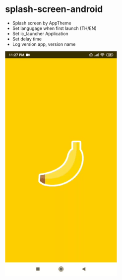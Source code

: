 # splash-screen-android

- Splash screen by AppTheme
- Set langugage when first launch (TH/EN)
- Set ic_launcher Application
- Set delay time 
- Log version app, version name

![](gif_splash.gif)
